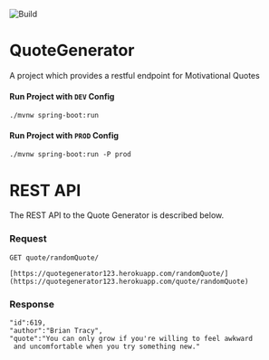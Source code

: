 ![Build](https://img.shields.io/github/workflow/status/Dhivakarkd/QuoteGenerator/Build)
# QuoteGenerator

A project which provides a restful endpoint for Motivational Quotes  

#### Run Project with `DEV` Config  

    ./mvnw spring-boot:run

#### Run Project with `PROD` Config  

    ./mvnw spring-boot:run -P prod

# REST API

The REST API to the Quote Generator is described below.

### Request

`GET quote/randomQuote/`

    [https://quotegenerator123.herokuapp.com/randomQuote/](https://quotegenerator123.herokuapp.com/quote/randomQuote)

### Response

    "id":619,
    "author":"Brian Tracy",
    "quote":"You can only grow if you're willing to feel awkward 
     and uncomfortable when you try something new."




